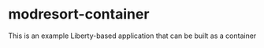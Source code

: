 # modresort-container
This is an example Liberty-based application that can be built as a container
